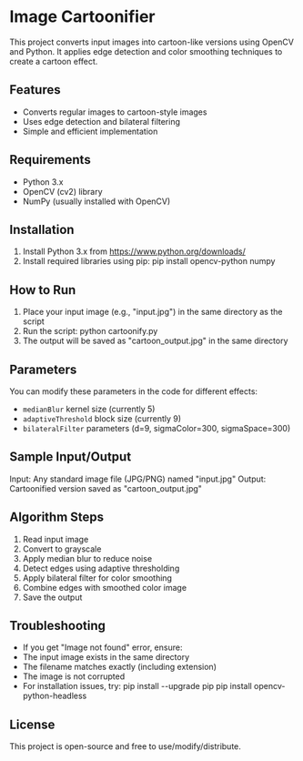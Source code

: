 # Image Cartoonifier
This project converts input images into cartoon-like versions using OpenCV and Python.
It applies edge detection and color smoothing techniques to create a cartoon effect.

## Features
- Converts regular images to cartoon-style images
- Uses edge detection and bilateral filtering
- Simple and efficient implementation

## Requirements
- Python 3.x
- OpenCV (cv2) library
- NumPy (usually installed with OpenCV)

## Installation
1. Install Python 3.x from https://www.python.org/downloads/
2. Install required libraries using pip: 
    pip install opencv-python numpy

## How to Run
1. Place your input image (e.g., "input.jpg") in the same directory as the script
2. Run the script: 
    python cartoonify.py
3. The output will be saved as "cartoon_output.jpg" in the same directory

## Parameters
You can modify these parameters in the code for different effects:
- `medianBlur` kernel size (currently 5)
- `adaptiveThreshold` block size (currently 9)
- `bilateralFilter` parameters (d=9, sigmaColor=300, sigmaSpace=300)

## Sample Input/Output
Input: Any standard image file (JPG/PNG) named "input.jpg"
Output: Cartoonified version saved as "cartoon_output.jpg"

## Algorithm Steps
1. Read input image
2. Convert to grayscale
3. Apply median blur to reduce noise
4. Detect edges using adaptive thresholding
5. Apply bilateral filter for color smoothing
6. Combine edges with smoothed color image
7. Save the output

## Troubleshooting
- If you get "Image not found" error, ensure:
- The input image exists in the same directory
- The filename matches exactly (including extension)
- The image is not corrupted
- For installation issues, try: 
    pip install --upgrade pip
    pip install opencv-python-headless

## License

This project is open-source and free to use/modify/distribute. 
